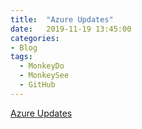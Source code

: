```yaml
---
title:  "Azure Updates"
date:   2019-11-19 13:45:00
categories: 
- Blog
tags:
  - MonkeyDo
  - MonkeySee
  - GitHub
---
```


[Azure Updates](https://azurecomcdn.azureedge.net/nb-no/blog/feed/)
